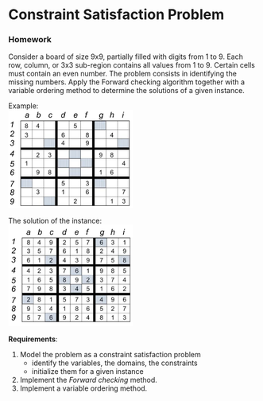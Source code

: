 # Constraint Satisfaction Problem

### Homework
Consider a board of size 9x9, partially filled with digits from 1 to 9. Each row, column, or 3x3 sub-region contains all values from 1 to 9. Certain cells must contain an even number. The problem consists in identifying the missing numbers.
Apply the Forward checking algorithm together with a variable ordering method to determine the solutions of a given instance.

Example:\
<img src="input.png" width="250">

The solution of the instance:\
<img src="output.png" width="250">

**Requirements**:
1. Model the problem as a constraint satisfaction problem
   * identify the variables, the domains, the constraints
   * initialize them for a given instance
2. Implement the *Forward checking* method.
3. Implement a variable ordering method.
